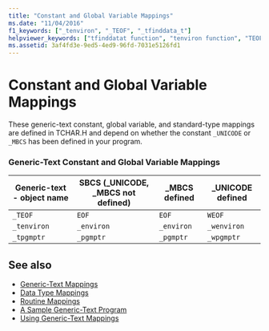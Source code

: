 ```yaml
---
title: "Constant and Global Variable Mappings"
ms.date: "11/04/2016"
f1_keywords: ["_tenviron", "_TEOF", "_tfinddata_t"]
helpviewer_keywords: ["tfinddatat function", "tenviron function", "TEOF type", "_TEOF type", "generic-text mappings", "_tenviron function", "_tfinddata_t function"]
ms.assetid: 3af4fd3e-9ed5-4ed9-96fd-7031e5126fd1
---
```

# Constant and Global Variable Mappings

These generic-text constant, global variable, and standard-type mappings are defined in TCHAR.H and depend on whether the constant `_UNICODE` or `_MBCS` has been defined in your program.

### Generic-Text Constant and Global Variable Mappings

|Generic-text - object name|SBCS (_UNICODE, _MBCS not defined)|_MBCS defined|_UNICODE defined|
|----------------------------------|--------------------------------------------|--------------------|-----------------------|
|`_TEOF`|`EOF`|`EOF`|`WEOF`|
|`_tenviron`|`_environ`|`_environ`|`_wenviron`|
|`_tpgmptr`|`_pgmptr`|`_pgmptr`|`_wpgmptr`|

## See also

- [Generic-Text Mappings](../c-runtime-library/generic-text-mappings.md)
- [Data Type Mappings](../c-runtime-library/data-type-mappings.md)
- [Routine Mappings](../c-runtime-library/routine-mappings.md)
- [A Sample Generic-Text Program](../c-runtime-library/a-sample-generic-text-program.md)
- [Using Generic-Text Mappings](../c-runtime-library/using-generic-text-mappings.md)
